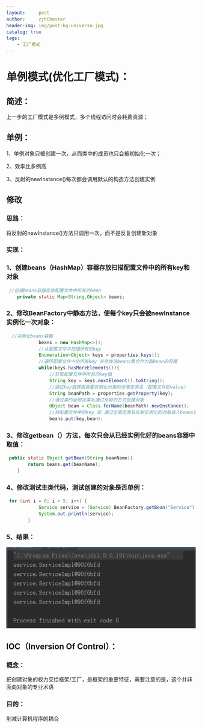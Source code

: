```yaml
---
layout:     post
author:     zjhChester
header-img: img/post-bg-universe.jpg
catalog: true
tags:
    - 工厂模式
---
```


# 单例模式(优化工厂模式)：

## 简述：

上一步的工厂模式是多例模式，多个线程访问时会耗费资源；

## 单例：

1、单例对象只被创建一次，从而类中的成员也只会被初始化一次；

2、效率比多例高

3、反射的newInstance()每次都会调用默认的构造方法创建实例

## 修改

### 思路：

将反射的newInstance()方法只调用一次，而不是反复创建新对象

### 实现：

### 1、创建beans（HashMap）容器存放扫描配置文件中的所有key和对象

~~~java
 //创建beans容器存放配置文件中所有的bean
    private static Map<String,Object> beans;
~~~



### 2、修改BeanFactory中静态方法，使每个key只会被newInstance实例化一次对象：

~~~java
  //实例化beans容器
            beans = new HashMap<>();
            //从配置文件中扫描所有的key
            Enumeration<Object> keys = properties.keys();
            //遍历配置文件中的所有key 并存放进beans集合作为取bean的容器
            while(keys.hasMoreElements()){
                //获取配置文件中所有的key值
                String key = keys.nextElement().toString();
                //通过key值获取需要实例化对象的全限定类名（配置文件的value）
                String beanPath = properties.getProperty(key);
                //通过类的全限定类名通过反射的方式创建对象
                Object bean = Class.forName(beanPath).newInstance();
                //将配置文件中的key 和 通过全限定类名反射实例化的对象装入beans容器
                beans.put(key,bean);
~~~

### 3、修改getbean（）方法，每次只会从已经实例化好的beans容器中取值：

~~~java
 public static Object getBean(String beanName){
        return beans.get(beanName);
    }
~~~

### 4、修改测试主类代码，测试创建的对象是否单例：

~~~java
 for (int i = 0; i < 5; i++) {
            Service service = (Service) BeanFactory.getBean("Service");
            System.out.println(service);
        }
~~~

### 5、结果：

![1569426347485](/mdImg/工厂模式改进（单例模式）.assets/1569426347485.png)

## IOC（Inversion Of Control）：

### 概念：

把创建对象的权力交给框架/工厂，是框架的重要特征，需要注意的是，这个并非面向对象的专业术语

### 目的：

削减计算机程序的耦合